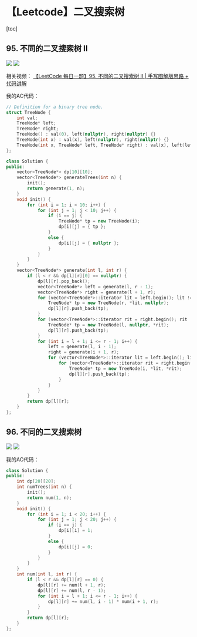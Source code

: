 # 【Leetcode】二叉搜索树



[toc]



## 95. 不同的二叉搜索树 II

![](D:\Notes\Leetcode\Leetcode.assets\95-1.png)
![](D:\Notes\Leetcode\Leetcode.assets\95-2.png)

相关视频：
[【LeetCode 每日一题】95. 不同的二叉搜索树 II | 手写图解版思路 + 代码讲解](https://www.bilibili.com/video/BV1LZ4y127cJ)

我的AC代码：

```c++
// Definition for a binary tree node.
struct TreeNode {
	int val;
	TreeNode* left;
	TreeNode* right;
	TreeNode() : val(0), left(nullptr), right(nullptr) {}
	TreeNode(int x) : val(x), left(nullptr), right(nullptr) {}
	TreeNode(int x, TreeNode* left, TreeNode* right) : val(x), left(left), right(right) {}
};

class Solution {
public:
	vector<TreeNode*> dp[10][10];
	vector<TreeNode*> generateTrees(int n) {
		init();
		return generate(1, n);
	}
	void init() {
		for (int i = 1; i < 10; i++) {
			for (int j = 1; j < 10; j++) {
				if (i == j) {
					TreeNode* tp = new TreeNode(i);
					dp[i][j] = { tp };
				}
				else {
					dp[i][j] = { nullptr };
				}
			}
		}
	}
	vector<TreeNode*> generate(int l, int r) {
		if (l < r && dp[l][r][0] == nullptr) {
			dp[l][r].pop_back();
			vector<TreeNode*> left = generate(l, r - 1);
			vector<TreeNode*> right = generate(l + 1, r);
			for (vector<TreeNode*>::iterator lit = left.begin(); lit != left.end(); lit++) {
				TreeNode* tp = new TreeNode(r, *lit, nullptr);
				dp[l][r].push_back(tp);
			}
			for (vector<TreeNode*>::iterator rit = right.begin(); rit != right.end(); rit++) {
				TreeNode* tp = new TreeNode(l, nullptr, *rit);
				dp[l][r].push_back(tp);
			}
			for (int i = l + 1; i <= r - 1; i++) {
				left = generate(l, i - 1);
				right = generate(i + 1, r);
				for (vector<TreeNode*>::iterator lit = left.begin(); lit != left.end(); lit++) {
					for (vector<TreeNode*>::iterator rit = right.begin(); rit != right.end(); rit++) {
						TreeNode* tp = new TreeNode(i, *lit, *rit);
						dp[l][r].push_back(tp);
					}
				}
			}
		}
		return dp[l][r];
	}
};
```



## 96. 不同的二叉搜索树

![](D:\Notes\Leetcode\Leetcode.assets\96-1.png)
![](D:\Notes\Leetcode\Leetcode.assets\96-2.png)

我的AC代码：

```c++
class Solution {
public:
	int dp[20][20];
	int numTrees(int n) {
		init();
		return num(1, n);
	}
	void init() {
		for (int i = 1; i < 20; i++) {
			for (int j = 1; j < 20; j++) {
				if (i == j) {
					dp[i][i] = 1;
				}
				else {
					dp[i][j] = 0;
				}
			}
		}
	}
	int num(int l, int r) {
		if (l < r && dp[l][r] == 0) {
			dp[l][r] += num(l + 1, r);
			dp[l][r] += num(l, r - 1);
			for (int i = l + 1; i <= r - 1; i++) {
				dp[l][r] += num(l, i - 1) * num(i + 1, r);
			}
		}
		return dp[l][r];
	}
};
```

